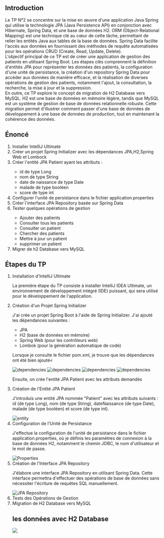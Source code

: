 

<h2>Introduction</h2>
<p>Le TP N°2 se concentre sur la mise en œuvre d'une application Java Spring qui utilise la technologie JPA (Java Persistence API) en conjonction avec Hibernate, Spring Data, et une base de données H2. ORM (Object-Relational Mapping) est une technique clé au cœur de cette tâche, permettant de relier les entités Java aux tables de la base de données. Spring Data facilite l'accès aux données en fournissant des méthodes de requête automatisées pour les opérations CRUD (Create, Read, Update, Delete).
  <br>
  L'objectif principal de ce TP est de créer une application de gestion des patients en utilisant Spring Boot. Les étapes clés comprennent la définition d'entités JPA pour représenter les données des patients, la configuration d'une unité de persistance, la création d'un repository Spring Data pour accéder aux données de manière efficace, et la réalisation de diverses opérations de gestion des patients, notamment l'ajout, la consultation, la recherche, la mise à jour et la suppression.
  <br>
  En outre, ce TP explore le concept de migration de H2 Database vers MySQL. H2 est une base de données en mémoire légère, tandis que MySQL est un système de gestion de base de données relationnelle robuste. Cette migration permet d'illustrer comment passer d'une base de données de développement à une base de données de production, tout en maintenant la cohérence des données.</p>
<h2>Énoncé</h2>
<ol>
  <li>Installer IntelliJ Ultimate</li>
  <li>Créer un projet Spring Initializer avec les dépendances JPA,H2,Spring Web et Lombock</li>
  <li>Créer l'entité JPA Patient ayant les attributs :</li>
  <ul>
    <li>id de type Long</li>
    <li>nom de type String</li>
    <li>date de naissance de type Date</li>
    <li>malade de type booléen</li>
    <li>score de type int</li>
  </ul>
  <li>Configurer l'unité de persistance dans le fichier application.properties</li>
  <li>Créer l'interface JPA Repository basée sur Spring Data</li>
  <li>Tester quelques opérations de gestion</li>
  <ul>
    <li>Ajouter des patients</li>
    <li>Consulter tous les patients</li>
    <li>Consulter un patient</li>
    <li>Chercher des patients</li>
    <li>Mettre à jour un patient</li>
    <li>supprimer un patient</li>
  </ul>
  <li>Migrer de h2 Database vers MySQL</li>
</ol>
<h2>Étapes du TP</h2>
<ol>
  <li>Installation d'IntelliJ Ultimate</li>
  <p>La première étape du TP consiste à installer IntelliJ IDEA Ultimate, un environnement de développement intégré (IDE) puissant, qui sera utilisé pour le développement de l'application.</p>
  <li>Création d'un Projet Spring Initializer</li>
  <p>J'ai crée un projet Spring Boot à l'aide de Spring Initializer.
    J'ai ajouté les dépendances suivantes :
  </p>
  <ul>
    <li>JPA</li>
    <li>H2 (base de données en mémoire)</li>
    <li>Spring Web (pour les contrôleurs web)</li>
    <li>Lombok (pour la génération automatique de code)</li>
  </ul>
<p>Lorsque je  consulte le fichier pom.xml, je trouve que les dépendances
  ont été bien ajouté<</p>
  <img src="captures/depen1.PNG" alt="dependencies">
 <img src="captures/depen2.PNG" alt="dependencies">
 <img src="captures/depen3.PNG" alt="dependencies">
 <img src="captures/depen4.PNG" alt="dependencies">
<p>Ensuite, on crée l'entité JPA Patient avec les attributs demandés</p>
  <li>Création de l'Entité JPA Patient</li>
<p>J'introduis une entité JPA nommée "Patient" avec les attributs suivants :
id (de type Long), nom (de type String), 
dateNaissance (de type Date), malade (de type booléen) et score (de type int).</p>
  <img src="captures/entity.PNG" alt="entity">
  <li>Configuration de l'Unité de Persistance</li>
<p>J'effectue la configuration de l'unité de persistance dans le fichier
application.properties, où je définis les paramètres de connexion à la
base de données H2, notamment le chemin JDBC,
le nom d'utilisateur et le mot de passe.</p>
  <img src="captures/properties.PNG" alt="Properties">
  <li>Création de l'Interface JPA Repository</li>
<p>J'élabore une interface JPA Repository en 
utilisant Spring Data. Cette interface permettra d'effectuer des opérations de base de données sans nécessiter
l'écriture de requêtes SQL manuellement.</p>
  <img src="captures/jparepository.PNG" alt="JPA Repository">

  <li>Tests des Opérations de Gestion</li>

 <li>Migration de H2 Database vers MySQL</li>
<H2> les données avec H2 Database</H2>
<img src="captures/db_h2.PNG">

</ol>

